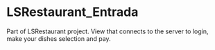 # LSRestaurant_Entrada
Part of LSRestaurant project. View that connects to the server to login, make your dishes selection and pay.
